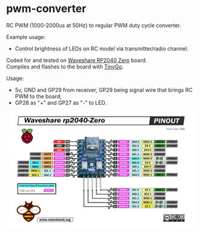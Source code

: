 # pwm-converter

RC PWM (1000-2000us at 50Hz) to regular PWM duty cycle converter.

Example usage:
- Control brightness of LEDs on RC model via transmitter/radio channel.

Coded for and tested on [Waveshare RP2040 Zero](https://www.waveshare.com/wiki/RP2040-Zero) board.  
Compiles and flashes to the board with [TinyGo](https://tinygo.org).

Usage:
- 5v, GND and GP29 from receiver, GP29 being signal wire that brings RC PWM to the board;
- GP28 as "+" and GP27 as "-" to LED.

<img src="pinout.png">
